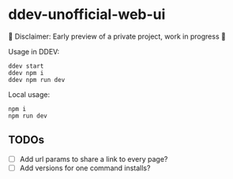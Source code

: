 # ddev-unofficial-web-ui

🚧 Disclaimer: Early preview of a private project, work in progress 🚧

Usage in DDEV:

```
ddev start
ddev npm i
ddev npm run dev
```

Local usage:

```
npm i
npm run dev
```

## TODOs

- [ ] Add url params to share a link to every page?
- [ ] Add versions for one command installs?

